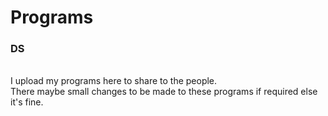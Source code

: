 # Programs
<h3>DS</h3><br/>
I upload my programs here to share to the people.<br>
There maybe small changes to be made to these programs if required else it's fine.
